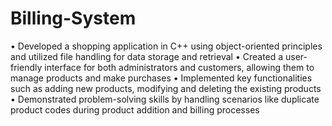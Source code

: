 # Billing-System
• Developed a shopping application in C++ using object-oriented principles and utilized file handling for data storage and retrieval
• Created a user-friendly interface for both administrators and customers, allowing them to manage products and make purchases
• Implemented key functionalities such as adding new products, modifying and deleting the existing products
• Demonstrated problem-solving skills by handling scenarios like duplicate product codes during product addition and billing processes
